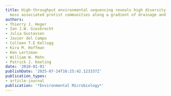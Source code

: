 ```yaml
---
title: High-throughput environmental sequencing reveals high diversity of litter and
  moss associated protist communities along a gradient of drainage and tree productivity
authors:
- Thierry J. Heger
- Ian J.W. Giesbrecht
- Julia Gustavsen
- Javier del Campo
- Colleen T.E Kellogg
- Kira M. Hoffman
- Ken Lertzman
- William W. Mohn
- Patrick J. Keeling
date: '2018-01-01'
publishDate: '2025-07-24T16:25:42.123337Z'
publication_types:
- article-journal
publication: '*Environmental Microbiology*'
---
```

